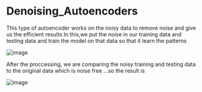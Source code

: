 # Denoising_Autoencoders
This type of autoencoder works on the noisy data to remove noise and give us the efficient results
In this,we put the noise in our training data and testing data and train the model on that data so that it learn the patterns

![image](https://github.com/user-attachments/assets/01f542fc-b2fa-4806-a9ef-c978f5b5f434)

After the proccessing, we are comparing the noisy training and testing data to the original data which is noise free ...so the result is 

![image](https://github.com/user-attachments/assets/929f058a-b017-4a31-b9bf-485edf8ff1ff)
